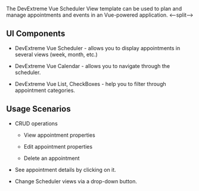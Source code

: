 The DevExtreme Vue Scheduler View template can be used to plan and manage appointments and events in an Vue-powered application.
<--split-->

## UI Components  

- DevExtreme Vue Scheduler - allows you to display appointments in several views (week, month, etc.)

- DevExtreme Vue Calendar - allows you to navigate through the scheduler.

- DevExtreme Vue List, CheckBoxes - help you to filter through appointment categories.

## Usage Scenarios 

- CRUD operations 

    - View appointment properties 

    - Edit appointment properties 

    - Delete an appointment 

- See appointment details by clicking on it.

- Change Scheduler views via a drop-down button.